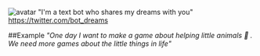 ![avatar](http://orig06.deviantart.net/e777/f/2016/109/e/a/daydreambot4b_100px_by_rick_tinyworlds-d9zifiv.jpg) 
"I'm a text bot who shares my dreams with you"  
https://twitter.com/bot_dreams

##Example
_"One day I want to make a game about helping little animals 🐣 ._  
_We need more games about the little things in life"_
